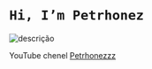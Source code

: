  # `Hi, I’m Petrhonez` 
 ![descrição](petrhonez/globo.gif)

  YouTube chenel [Petrhonezzz](https://www.youtube.com/@petrhonezzz)

<!---
petrhonez/petrhonez is a ✨ special ✨ repository because its `README.md` (this file) appears on your GitHub profile.
You can click the Preview link to take a look at your changes.
--->
